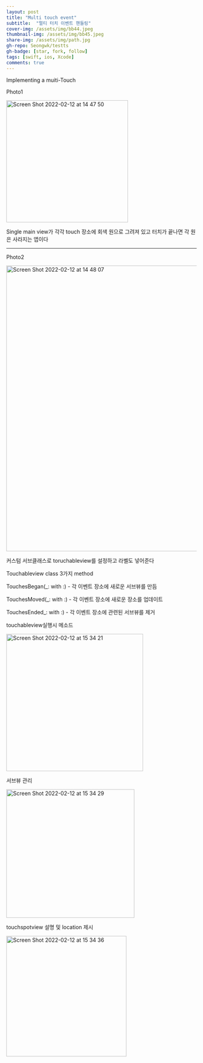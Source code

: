 ```yaml
---
layout: post
title: "Multi touch event"
subtitle:  "멀티 터치 이벤트 핸들링"
cover-img: /assets/img/bb44.jpeg
thumbnail-img: /assets/img/bb45.jpeg
share-img: /assets/img/path.jpg
gh-repo: Seongwk/testts
gh-badge: [star, fork, follow]
tags: [swift, ios, Xcode]
comments: true
---
```


Implementing a muiti-Touch

Photo1

<img width="322" alt="Screen Shot 2022-02-12 at 14 47 50" src="https://user-images.githubusercontent.com/40172001/153699359-6ce92daf-27f2-4bb0-ad6b-e8a8ae223e96.png">

Single main view가 각각 touch 장소에 회색 원으로 그려져
있고 터치가 끝나면 각 원은 사라지는 앱이다

-------------------------------

Photo2

<img width="754" alt="Screen Shot 2022-02-12 at 14 48 07" src="https://user-images.githubusercontent.com/40172001/153699364-384c5d3d-c724-418c-aebe-d27458c91012.png">

커스텀 서브클래스로 toruchableview를 설정하고 라벨도 넣어준다

Touchableview class  3가지 method

TouchesBegan(_: with :) - 각 이벤트 장소에 새로운 서브뷰를 만듬

TouchesMoved(_: with :) - 각 이벤트 장소에 새로운 장소를 업데이트

TouchesEnded_: with :) - 각 이벤트 장소에  관련된 서브뷰를 제거

touchableview실행시 메소드

<img width="362" alt="Screen Shot 2022-02-12 at 15 34 21" src="https://user-images.githubusercontent.com/40172001/153700156-98757300-a5ac-4ea0-9b03-3e00edaa2ffe.png">

서브뷰 관리

<img width="339" alt="Screen Shot 2022-02-12 at 15 34 29" src="https://user-images.githubusercontent.com/40172001/153700157-82e440e0-c7f5-43c0-a26e-f536426df6bf.png">

touchspotview 설명 및 location 제시

<img width="318" alt="Screen Shot 2022-02-12 at 15 34 36" src="https://user-images.githubusercontent.com/40172001/153700161-9fa674e4-14d3-4ee3-a800-bebb2c27ccb9.png">
